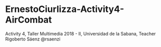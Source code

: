 # ErnestoCiurlizza-Activity4-AirCombat
Activity 4, Taller Multimedia 2018 - II, Universidad de la Sabana, Teacher Rigoberto Sáenz @rsaenzi
